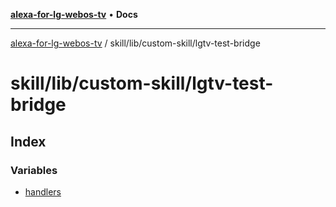 [**alexa-for-lg-webos-tv**](../../../../README.md) • **Docs**

***

[alexa-for-lg-webos-tv](../../../../modules.md) / skill/lib/custom-skill/lgtv-test-bridge

# skill/lib/custom-skill/lgtv-test-bridge

## Index

### Variables

- [handlers](variables/handlers.md)

